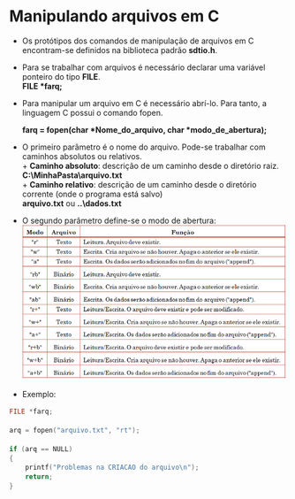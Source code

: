 # Manipulando arquivos em C

+ Os protótipos dos comandos de manipulação de arquivos em C encontram-se definidos na biblioteca padrão <b>sdtio.h</b>.
+ Para se trabalhar com arquivos é necessário declarar uma variável ponteiro do tipo <b>FILE</b>. </br>
    <b>FILE *farq;</b>
+ Para manipular um arquivo em C é necessário abrí-lo. Para tanto, a linguagem C possui o comando fopen. 

     <b>farq = fopen(char *Nome_do_arquivo, char *modo_de_abertura);</b> </br>

+ O primeiro parâmetro é o nome do arquivo. Pode-se trabalhar com caminhos absolutos ou relativos.<br/>
           + <b>Caminho absoluto</b>: descrição de um caminho desde o diretório raiz.<br/>
              <b>C:\\MinhaPasta\\arquivo.txt</b><br/>
           + <b>Caminho relativo</b>: descrição de um caminho desde o diretório corrente (onde o programa está salvo)<br/>
                <b>arquivo.txt</b> ou <b>..\\dados.txt</b><br/>

+ O segundo parâmetro define-se o modo de abertura:
             ![programa](/markdowns/abertura.png) 
+ Exemplo:            
``` C
FILE *farq;

arq = fopen("arquivo.txt", "rt");

if (arq == NULL)
{
    printf("Problemas na CRIACAO do arquivo\n");
    return;
} 
```

